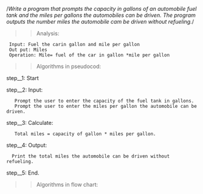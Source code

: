 /*Write a program that prompts the capacity in gallons of an automobile fuel tank and the miles per gallons
the automobiles can be driven. The program outputs the number miles the automobile cam be driven
without refueling.*/

>>Analysis:

     Input: Fuel the carin gallon and mile per gallon
     Out put: Miles
     Operation: Mile= fuel of the car in gallon *mile per gallon


>>Algorithms in pseudocod:

step__1: Start

step__2: Input:

       Prompt the user to enter the capacity of the fuel tank in gallons.
       Prompt the user to enter the miles per gallon the automobile can be driven.

step__3: Calculate:
       
       Total miles = capacity of gallon * miles per gallon.

step__4: Output:
     
      Print the total miles the automobile can be driven without refueling.

step__5: End.

>>Algorithms in flow chart: 
